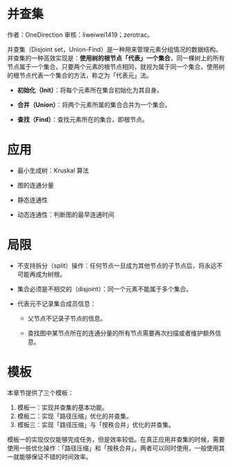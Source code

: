 # 并查集

作者：OneDirection 审核：liweiwei1419；zerotrac。

并查集（Disjoint set，Union-Find）是一种用来管理元素分组情况的数据结构。并查集的一种高效实现是：**使用树的根节点「代表」一个集合**，同一棵树上的所有节点属于一个集合。只要两个元素的根节点相同，就视为属于同一个集合。使用树的根节点代表一个集合的方法，称之为「代表元」法。

- **初始化（Init）**：将每个元素所在集合初始化为其自身。

- **合并（Union）**：将两个元素所属的集合合并为一个集合。
- **查找（Find）**：查找元素所在的集合，即根节点。

# 应用

- 最小生成树：Kruskal 算法

- 图的连通分量

- 静态连通性

- 动态连通性：判断图的最早连通时间

# 局限

- 不支持拆分（split）操作：任何节点一旦成为其他节点的子节点后，将永远不可能再成为树根。

- 集合必须是不相交的（disjoint）：同一个元素不能属于多个集合。

- 代表元不记录集合成员信息：

  - 父节点不记录子节点的信息。

  - 查找图中某节点所在的连通分量的所有节点需要再次扫描或者维护额外信息。

# 模板

本章节提供了三个模板：

1. 模板一：实现并查集的基本功能。
2. 模板二：实现「路径压缩」优化的并查集。
3. 模板三：实现「路径压缩」与「按秩合并」优化的并查集。

模板一的实现仅仅能够完成任务，但是效率较低。在真正应用并查集的时候，需要使用一些优化操作：「路径压缩」和「按秩合并」。两者可以同时使用，一般使用其一就能够保证不错的时间效率。